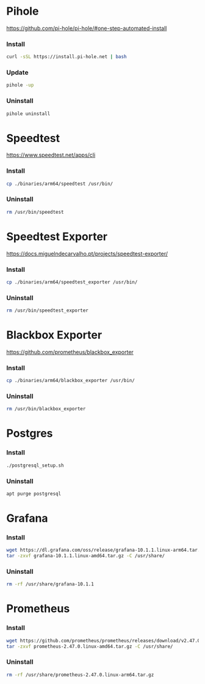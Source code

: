 # Pihole

https://github.com/pi-hole/pi-hole/#one-step-automated-install
### Install
```bash
curl -sSL https://install.pi-hole.net | bash
```
### Update
```bash
pihole -up
```
### Uninstall
```bash
pihole uninstall
```

# Speedtest
https://www.speedtest.net/apps/cli
### Install
```bash
cp ./binaries/arm64/speedtest /usr/bin/
```
### Uninstall
```bash
rm /usr/bin/speedtest
```

# Speedtest Exporter
https://docs.miguelndecarvalho.pt/projects/speedtest-exporter/
### Install
```bash
cp ./binaries/arm64/speedtest_exporter /usr/bin/
```
### Uninstall
```bash
rm /usr/bin/speedtest_exporter
```

# Blackbox Exporter
https://github.com/prometheus/blackbox_exporter
### Install
```bash
cp ./binaries/arm64/blackbox_exporter /usr/bin/
```
### Uninstall
```bash
rm /usr/bin/blackbox_exporter
```

# Postgres
### Install
```bash
./postgresql_setup.sh
```
### Uninstall
```bash
apt purge postgresql
```

# Grafana
### Install
```bash
wget https://dl.grafana.com/oss/release/grafana-10.1.1.linux-arm64.tar.gz
tar -zxvf grafana-10.1.1.linux-amd64.tar.gz -C /usr/share/
```
### Uninstall
```bash
rm -rf /usr/share/grafana-10.1.1
```

# Prometheus
### Install
```bash
wget https://github.com/prometheus/prometheus/releases/download/v2.47.0/prometheus-2.47.0.linux-arm64.tar.gz
tar -zxvf prometheus-2.47.0.linux-amd64.tar.gz -C /usr/share/
```
### Uninstall
```bash
rm -rf /usr/share/prometheus-2.47.0.linux-arm64.tar.gz
```